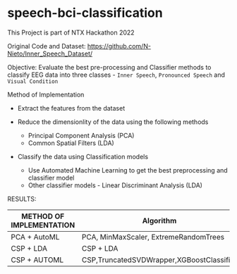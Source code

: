 # speech-bci-classification
This Project is part of NTX Hackathon 2022

Original Code and Dataset: https://github.com/N-Nieto/Inner_Speech_Dataset/

Objective: Evaluate the best pre-processing and Classifier methods to classify EEG data into three classes - `Inner Speech`, `Pronounced Speech` and `Visual Condition`

Method of Implementation

- Extract the features from the dataset
- Reduce the dimensionlity of the data using the following methods
  - Principal Component Analysis (PCA)
  - Common Spatial Filters (LDA)
  
- Classify the data using Classification models
    - Use Automated Machine Learning to get the best preprocessing and classifier model
    - Other classifier models - Linear Discriminant Analysis (LDA)
 
RESULTS:

| METHOD OF IMPLEMENTATION | Algorithm |	ACCURACY |	F1 Score |
| ------------------------- | --------- | --------- | ------------ |
PCA + AutoML	|PCA, MinMaxScaler, ExtremeRandomTrees |	41.31%	| 0.03711 |
CSP + LDA| 	CSP + LDA	| 52.15%	| 0.5215|
CSP + AUTOML |CSP,TruncatedSVDWrapper,XGBoostClassifier| 	79.45%	| 0.7933 |

